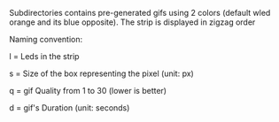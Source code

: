 Subdirectories contains pre-generated gifs using 2 colors (default wled orange and its blue opposite). The strip is displayed in zigzag order

Naming convention:

l = Leds in the strip

s = Size of the box representing the pixel (unit: px)

q = gif Quality from 1 to 30 (lower is better)

d = gif's Duration (unit: seconds)
